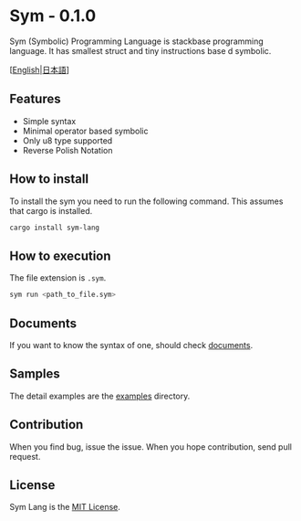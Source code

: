 # Sym - 0.1.0

Sym (Symbolic) Programming Language is stackbase programming language. It has smallest struct and tiny instructions base
d symbolic.

[[English](https://github.com/Q0tzly/sym/blob/main/README.md)|[日本語](https://github.com/Q0tzly/sym/blob/main/docs/README.ja.md)]

## Features

- Simple syntax
- Minimal operator based symbolic
- Only u8 type supported
- Reverse Polish Notation

## How to install

To install the sym you need to run the following command. This assumes that cargo is installed.

``` sh
cargo install sym-lang
```

## How to execution

The file extension is `.sym`.

``` sh
sym run <path_to_file.sym>
```

## Documents

If you want to know the syntax of one, should check [documents](https://github.com/Q0tzly/sym/tree/main/docs).

## Samples

The detail examples are the [examples](https://github.com/Q0tzly/sym/tree/main/examples) directory.

## Contribution

When you find bug, issue the issue. When you hope contribution, send pull request.

## License

Sym Lang is the [MIT License](https://github.com/Q0tzly/sym/blob/main/LICENSE).
